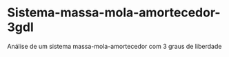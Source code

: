 # Sistema-massa-mola-amortecedor-3gdl
Análise de um sistema massa-mola-amortecedor com 3 graus de liberdade
